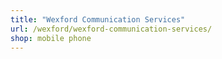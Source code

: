 ```yaml
---
title: "Wexford Communication Services"
url: /wexford/wexford-communication-services/
shop: mobile phone
---
```

